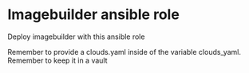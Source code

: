 # Imagebuilder ansible role
Deploy imagebuilder with this ansible role

Remember to provide a clouds.yaml inside of the variable clouds_yaml. Remember to keep it in a vault